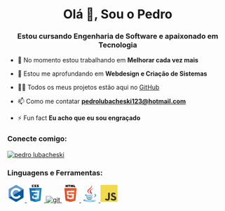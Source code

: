 <h1 align="center">Olá 👋, Sou o Pedro</h1>
<h3 align="center">Estou cursando Engenharia de Software e apaixonado em Tecnologia</h3>

- 🔭 No momento estou trabalhando em **Melhorar cada vez mais**

- 🌱 Estou me aprofundando em **Webdesign e Criação de Sistemas**

- 👨‍💻 Todos os meus projetos estão aqui no [GitHub](GitHub)

- 📫 Como me contatar **pedrolubacheski123@hotmail.com**

- ⚡ Fun fact **Eu acho que eu sou engraçado**

<h3 align="left">Conecte comigo:</h3>
<p align="left">
<a href="[https://linkedin.com/in/pedro lubacheski](https://www.linkedin.com/in/pedro-lubacheski-5b80912b7/)" target="blank"><img align="center" src="https://raw.githubusercontent.com/rahuldkjain/github-profile-readme-generator/master/src/images/icons/Social/linked-in-alt.svg" alt="pedro lubacheski" height="30" width="40" /></a>
</p>

<h3 align="left">Linguagens e Ferramentas:</h3>
<p align="left"> <a href="https://www.cprogramming.com/" target="_blank" rel="noreferrer"> <img src="https://raw.githubusercontent.com/devicons/devicon/master/icons/c/c-original.svg" alt="c" width="40" height="40"/> </a> <a href="https://www.w3schools.com/css/" target="_blank" rel="noreferrer"> <img src="https://raw.githubusercontent.com/devicons/devicon/master/icons/css3/css3-original-wordmark.svg" alt="css3" width="40" height="40"/> </a> <a href="https://git-scm.com/" target="_blank" rel="noreferrer"> <img src="https://www.vectorlogo.zone/logos/git-scm/git-scm-icon.svg" alt="git" width="40" height="40"/> </a> <a href="https://www.w3.org/html/" target="_blank" rel="noreferrer"> <img src="https://raw.githubusercontent.com/devicons/devicon/master/icons/html5/html5-original-wordmark.svg" alt="html5" width="40" height="40"/> </a> <a href="https://www.java.com" target="_blank" rel="noreferrer"> <img src="https://raw.githubusercontent.com/devicons/devicon/master/icons/java/java-original.svg" alt="java" width="40" height="40"/> </a> <a href="https://developer.mozilla.org/en-US/docs/Web/JavaScript" target="_blank" rel="noreferrer"> <img src="https://raw.githubusercontent.com/devicons/devicon/master/icons/javascript/javascript-original.svg" alt="javascript" width="40" height="40"/> </a> </p>

